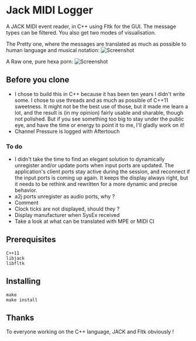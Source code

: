 # Jack MIDI Logger

A JACK MIDI event reader, in C++ using Fltk for the GUI.
The message types can be filtered. You also get two modes of visualisation.

The Pretty one, where the messages are translated as much as possible to human language and musical notation:
![Screenshot](https://git.losmouchos.com/Arnaud/jackmidilogger/raw/master/doc/sc_pretty.png)

A Raw one, pure hexa porn:
![Screenshot](https://git.losmouchos.com/Arnaud/jackmidilogger/raw/master/doc/sc_raw.png)

## Before you clone

* I chose to build this in C++ because it has been ten years I didn't write some. I chose to use threads and as much as possible of C++11 sweetness. It might not be the best use of those, but it made me learn a lot, and the result is (in my opinion) fairly usable and sharable, though not polished. But if you see something too big to stay under the public eye, and have the time or energy to point it to me, I'll gladly work on it!
* Channel Pressure is logged with Aftertouch

### To do

* I didn't take the time to find an elegant solution to dynamically unregister and/or update ports when input ports are updated. The application's client ports stay active during the session,
and reconnect if the input ports is coming up again. It keeps the display always right, but it needs to be rethink and rewritten for a more dynamic and precise behavior.
* a2j ports unregister as audio ports, why ?
* Comment
* Clock ticks are not displayed, should they ?
* Display manufacturer when SysEx received
* Take a look at what can be translated with MPE or MIDI CI

## Prerequisites
```
C++11
libjack
libfltk
```

## Installing
```
make
make install
```

## Thanks
To everyone working on the C++ language, JACK and Fltk obviously !


